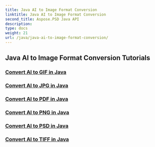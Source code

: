 ```yaml
---
title: Java AI to Image Format Conversion
linktitle: Java AI to Image Format Conversion
second_title: Aspose.PSD Java API
description: 
type: docs
weight: 21
url: /java/java-ai-to-image-format-conversion/
---
```


## Java AI to Image Format Conversion Tutorials
### [Convert AI to GIF in Java](./convert-ai-to-gif/)
### [Convert AI to JPG in Java](./convert-ai-to-jpg/)
### [Convert AI to PDF in Java](./convert-ai-to-pdf/)
### [Convert AI to PNG in Java](./convert-ai-to-png/)
### [Convert AI to PSD in Java](./convert-ai-to-psd/)
### [Convert AI to TIFF in Java](./convert-ai-to-tiff/)